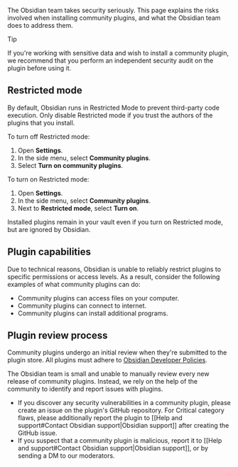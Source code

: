 The Obsidian team takes security seriously. This page explains the risks involved when installing community plugins, and what the Obsidian team does to address them.

> [!tip] 
> If you're working with sensitive data and wish to install a community plugin, we recommend that you perform an independent security audit on the plugin before using it.

## Restricted mode

By default, Obsidian runs in Restricted Mode to prevent third-party code execution. Only disable Restricted mode if you trust the authors of the plugins that you install.

To turn off Restricted mode:

1. Open **Settings**.
2. In the side menu, select **Community plugins**.
3. Select **Turn on community plugins**.

To turn on Restricted mode:

1. Open **Settings**.
2. In the side menu, select **Community plugins**.
3. Next to **Restricted mode**, select **Turn on**.

Installed plugins remain in your vault even if you turn on Restricted mode, but are ignored by Obsidian.

## Plugin capabilities

Due to technical reasons, Obsidian is unable to reliably restrict plugins to specific permissions or access levels. As a result, consider the following examples of what community plugins can do:

- Community plugins can access files on your computer.
- Community plugins can connect to internet.
- Community plugins can install additional programs.

## Plugin review process

Community plugins undergo an initial review when they're submitted to the plugin store. All plugins must adhere to [Obsidian Developer Policies](https://docs.obsidian.md/Developer+policies).

The Obsidian team is small and unable to manually review every new release of community plugins. Instead, we rely on the help of the community to identify and report issues with plugins.

- If you discover any security vulnerabilities in a community plugin, please create an issue on the plugin's GitHub repository. For Critical category flaws, please additionally report the plugin to [[Help and support#Contact Obsidian support|Obsidian support]] after creating the GitHub issue.
- If you suspect that a community plugin is malicious, report it to [[Help and support#Contact Obsidian support|Obsidian support]], or by sending a DM to our moderators.

